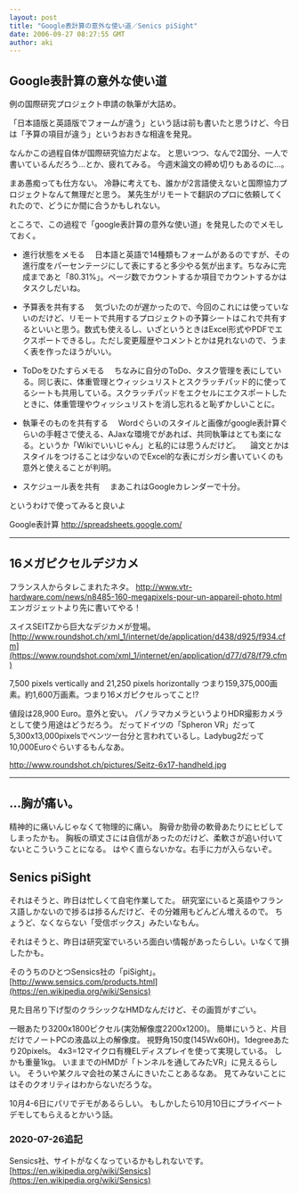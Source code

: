 ```yaml
---
layout: post
title: "Google表計算の意外な使い道／Senics piSight"
date: 2006-09-27 08:27:55 GMT
author: aki
---
```

## Google表計算の意外な使い道

例の国際研究プロジェクト申請の執筆が大詰め。

「日本語版と英語版でフォームが違う」という話は前も書いたと思うけど、今日は「予算の項目が違う」というおおきな相違を発見。

なんかこの過程自体が国際研究協力だよな。
と思いつつ、なんで2国分、一人で書いているんだろう…とか、疲れてみる。
今週末論文の締め切りもあるのに…。


まあ愚痴っても仕方ない。
冷静に考えても、誰かが2言語使えないと国際協力プロジェクトなんて無理だと思う。
某先生がリモートで翻訳のプロに依頼してくれたので、どうにか間に合うかもしれない。


ところで、この過程で「google表計算の意外な使い道」を発見したのでメモしておく。

- 進行状態をメモる
　日本語と英語で14種類もフォームがあるのですが、その進行度をパーセンテージにして表にすると多少やる気が出ます。ちなみに完成まであと「80.31%」。ページ数でカウントするか項目でカウントするかはタスクしだいね。

- 予算表を共有する
　気づいたのが遅かったので、今回のこれには使っていないのだけど、リモートで共用するプロジェクトの予算シートはこれで共有するといいと思う。数式も使えるし、いざというときはExcel形式やPDFでエクスポートできるし。ただし変更履歴やコメントとかは見れないので、うまく表を作ったほうがいい。

- ToDoをひたすらメモる
　ちなみに自分のToDo、タスク管理を表にしている。同じ表に、体重管理とウィッシュリストとスクラッチパッド的に使ってるシートも共用している。スクラッチパッドをエクセルにエクスポートしたときに、体重管理やウィッシュリストを消し忘れると恥ずかしいことに。

- 執筆そのものを共有する
　Wordぐらいのスタイルと画像がgoogle表計算ぐらいの手軽さで使える、AJaxな環境でがあれば、共同執筆はとても楽になる。というか「Wikiでいいじゃん」と私的には思うんだけど。
　論文とかはスタイルをつけることは少ないのでExcel的な表にガシガシ書いていくのも意外と使えることが判明。

- スケジュール表を共有
　まあこれはGoogleカレンダーで十分。

というわけで使ってみると良いよ

Google表計算
http://spreadsheets.google.com/


----


## 16メガピクセルデジカメ

フランス人からタレこまれたネタ。
http://www.vtr-hardware.com/news/n8485-160-megapixels-pour-un-appareil-photo.html
エンガジェットより先に書いてやる！

スイスSEITZから巨大なデジカメが登場。
[http://www.roundshot.ch/xml_1/internet/de/application/d438/d925/f934.cfm](https://www.roundshot.com/xml_1/internet/en/application/d77/d78/f79.cfm)

7,500 pixels vertically and 21,250 pixels horizontally
つまり159,375,000画素。約1,600万画素。つまり16メガピクセルってこと!?

値段は28,900 Euro。意外と安い。
パノラマカメラというよりHDR撮影カメラとして使う用途はどうだろう。
だってドイツの「Spheron VR」だって5,300x13,000pixelsでベンツ一台分と言われているし。Ladybug2だって10,000Euroぐらいするもんなあ。

http://www.roundshot.ch/pictures/Seitz-6x17-handheld.jpg

-----

## …胸が痛い。

精神的に痛いんじゃなくて物理的に痛い。
胸骨か肋骨の軟骨あたりにヒビしてしまったかも。
胸板の頑丈さには自信があったのだけど、柔軟さが追い付いてないとこういうことになる。
はやく直らないかな。右手に力が入らないぞ。

## Senics piSight


それはそうと、昨日は忙しくて自宅作業してた。
研究室にいると英語やフランス語しかないので捗るは捗るんだけど、その分雑用もどんどん増えるので。
ちょうど、なくならない「受信ボックス」みたいなもん。

それはそうと、昨日は研究室でいろいろ面白い情報があったらしい。いなくて損したかも。

そのうちのひとつSensics社の「piSight」。
[http://www.sensics.com/products.html](https://en.wikipedia.org/wiki/Sensics)

見た目吊り下げ型のクラシックなHMDなんだけど、その画質がすごい。

一眼あたり3200x1800ピクセル(実効解像度2200x1200)。
簡単にいうと、片目だけでノートPCの液晶以上の解像度。
視野角150度(145Wx60H)。1degreeあたり20pixels。
4x3=12マイクロ有機ELディスプレイを使って実現している。
しかも重量1kg。
いままでのHMDが「トンネルを通してみたVR」に見えるらしい。
そういや某クルマ会社の某さんにきいたことあるなあ。
見てみないことにはそのクオリティはわからないだろうな。


10月4-6日にパリでデモがあるらしい。
もしかしたら10月10日にプライベートデモしてもらえるとかいう話。

### 2020-07-26追記
Sensics社、サイトがなくなっているかもしれないです。
[https://en.wikipedia.org/wiki/Sensics](https://en.wikipedia.org/wiki/Sensics)

